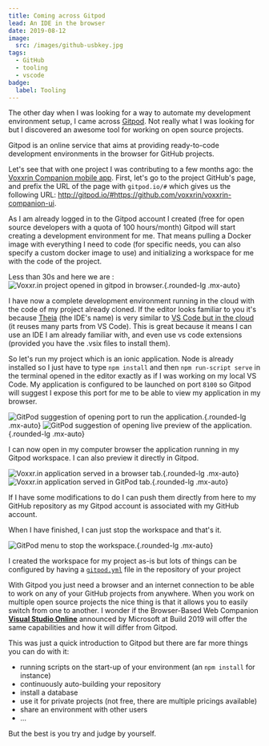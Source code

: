 ```yaml
---
title: Coming across Gitpod
lead: An IDE in the browser
date: 2019-08-12
image:
  src: /images/github-usbkey.jpg
tags:
  - GitHub
  - tooling
  - vscode
badge:
  label: Tooling
---
```


The other day when I was looking for a way to automate my development environment setup, I came across [Gitpod](https://www.gitpod.io/). Not really what I was looking for but I discovered an awesome tool for working on open source projects.

Gitpod is an online service that aims at providing ready-to-code development environments in the browser for GitHub projects.

Let's see that with one project I was contributing to a few months ago: the [Voxxrin Companion mobile app](https://github.com/voxxrin/voxxrin-companion-ui).
First, let's go to the project GitHub's page, and prefix the URL of the page with `gitpod.io/#` which gives us the following URL: http://gitpod.io/#https://github.com/voxxrin/voxxrin-companion-ui.

As I am already logged in to the  Gitpod account I created (free for open source developers with a quota of 100 hours/month) Gitpod will start creating a development environment for me. That means pulling a Docker image with everything I need to code (for specific needs, you can also specify a custom docker image to use) and initializing a workspace for me with the code of the project.

Less than 30s and here we are :
![Voxxr.in project opened in gitpod in browser.](/posts/images/gitpod_voxxrin_1.png){.rounded-lg .mx-auto}

I have now a complete development environment running in the cloud with the code of my project already cloned. If the editor looks familiar to you it's because [Theia](https://www.theia-ide.org/) (the IDE's name) is very similar to [VS Code but in the cloud](http://typefox.io/theia-vs-code-in-the-cloud) (it reuses many parts from VS Code). This is great because it means I can use an IDE I am already familiar with, and even use vs code extensions (provided you have the .vsix files to install them).

So let's run my project which is an ionic application. Node is already installed so I just have to type `npm install` and then `npm run-script serve` in the terminal opened in the editor exactly as if I was working on my local VS Code. My application is configured to be launched on port `8100` so Gitpod will suggest I expose this port for me to be able to view my application in my browser.

![GitPod suggestion of opening port to run the application.](/posts/images/gitpod_voxxrin_2.png){.rounded-lg .mx-auto}
![GitPod suggestion of opening live preview of the application.](/posts/images/gitpod_voxxrin_3.png){.rounded-lg .mx-auto}

I can now open in my computer browser the application running in my Gitpod workspace. I can also preview it directly in Gitpod.

![Voxxr.in application served in a browser tab.](/posts/images/gitpod_voxxrin_5.png){.rounded-lg .mx-auto}
![Voxxr.in application served in GitPod tab.](/posts/images/gitpod_voxxrin_4.png){.rounded-lg .mx-auto}

If I have some modifications to do I can push them directly from here to my GitHub repository as my Gitpod account is associated with my GitHub account.

When I have finished, I can just stop the workspace and that's it.

![GitPod menu to stop the workspace.](/posts/images/gitpod_voxxrin_7.png){.rounded-lg .mx-auto}

I created the workspace for my project as-is but lots of things can be configured by having a [`gitpod.yml`](https://www.gitpod.io/docs/41_config_gitpod_file/) file in the repository of your project 

With Gitpod you just need a browser and an internet connection to be able to work on any of your GitHub projects from anywhere. When you work on multiple open source projects the nice thing is that it allows you to easily switch from one to another. I wonder if the Browser-Based Web Companion [**Visual Studio Online**](https://devblogs.microsoft.com/visualstudio/intelligent-productivity-and-collaboration-from-anywhere/) announced by Microsoft at Build 2019 will offer the same capabilities and how it will differ from Gitpod.

This was just a quick introduction to Gitpod but there are far more things you can do with it:
- running scripts on the start-up of your environment  (an `npm install` for instance)
- continuously auto-building your repository
- install a database
- use it for private projects (not free, there are multiple pricings available)
- share an environment with other users
- ...

But the best is you try and judge by yourself.

